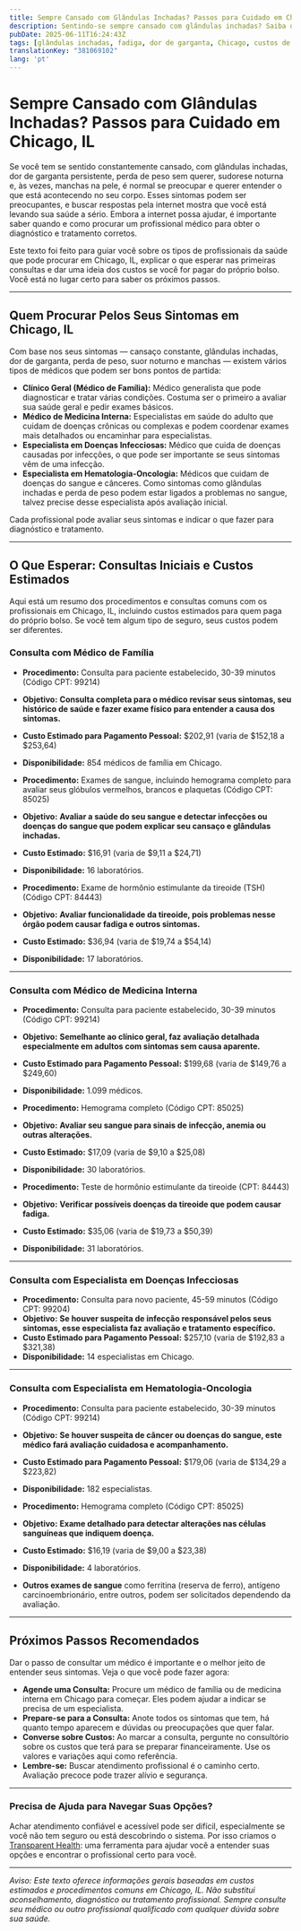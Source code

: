 ```yaml
---
title: Sempre Cansado com Glândulas Inchadas? Passos para Cuidado em Chicago, IL  
description: Sentindo-se sempre cansado com glândulas inchadas? Saiba quem procurar, o que esperar nas consultas e os custos em Chicago, IL, para cuidar da sua saúde hoje mesmo.  
pubDate: 2025-06-11T16:24:43Z
tags: [glândulas inchadas, fadiga, dor de garganta, Chicago, custos de saúde, doenças infecciosas, hematologia, medicina interna, clínica geral]
translationKey: "381069102"
lang: 'pt'
---
```


# Sempre Cansado com Glândulas Inchadas? Passos para Cuidado em Chicago, IL

Se você tem se sentido constantemente cansado, com glândulas inchadas, dor de garganta persistente, perda de peso sem querer, sudorese noturna e, às vezes, manchas na pele, é normal se preocupar e querer entender o que está acontecendo no seu corpo. Esses sintomas podem ser preocupantes, e buscar respostas pela internet mostra que você está levando sua saúde a sério. Embora a internet possa ajudar, é importante saber quando e como procurar um profissional médico para obter o diagnóstico e tratamento corretos.

Este texto foi feito para guiar você sobre os tipos de profissionais da saúde que pode procurar em Chicago, IL, explicar o que esperar nas primeiras consultas e dar uma ideia dos custos se você for pagar do próprio bolso. Você está no lugar certo para saber os próximos passos.

---

## Quem Procurar Pelos Seus Sintomas em Chicago, IL

Com base nos seus sintomas — cansaço constante, glândulas inchadas, dor de garganta, perda de peso, suor noturno e manchas — existem vários tipos de médicos que podem ser bons pontos de partida:

- **Clínico Geral (Médico de Família):** Médico generalista que pode diagnosticar e tratar várias condições. Costuma ser o primeiro a avaliar sua saúde geral e pedir exames básicos.
- **Médico de Medicina Interna:** Especialistas em saúde do adulto que cuidam de doenças crônicas ou complexas e podem coordenar exames mais detalhados ou encaminhar para especialistas.
- **Especialista em Doenças Infecciosas:** Médico que cuida de doenças causadas por infecções, o que pode ser importante se seus sintomas vêm de uma infecção.
- **Especialista em Hematologia-Oncologia:** Médicos que cuidam de doenças do sangue e cânceres. Como sintomas como glândulas inchadas e perda de peso podem estar ligados a problemas no sangue, talvez precise desse especialista após avaliação inicial.

Cada profissional pode avaliar seus sintomas e indicar o que fazer para diagnóstico e tratamento.

---

## O Que Esperar: Consultas Iniciais e Custos Estimados

Aqui está um resumo dos procedimentos e consultas comuns com os profissionais em Chicago, IL, incluindo custos estimados para quem paga do próprio bolso. Se você tem algum tipo de seguro, seus custos podem ser diferentes.

### Consulta com Médico de Família

- **Procedimento:** Consulta para paciente estabelecido, 30-39 minutos (Código CPT: 99214)  
- **Objetivo:** **Consulta completa para o médico revisar seus sintomas, seu histórico de saúde e fazer exame físico para entender a causa dos sintomas.**  
- **Custo Estimado para Pagamento Pessoal:** $202,91 (varia de $152,18 a $253,64)  
- **Disponibilidade:** 854 médicos de família em Chicago.

- **Procedimento:** Exames de sangue, incluindo hemograma completo para avaliar seus glóbulos vermelhos, brancos e plaquetas (Código CPT: 85025)  
- **Objetivo:** **Avaliar a saúde do seu sangue e detectar infecções ou doenças do sangue que podem explicar seu cansaço e glândulas inchadas.**  
- **Custo Estimado:** $16,91 (varia de $9,11 a $24,71)  
- **Disponibilidade:** 16 laboratórios.

- **Procedimento:** Exame de hormônio estimulante da tireoide (TSH) (Código CPT: 84443)  
- **Objetivo:** **Avaliar funcionalidade da tireoide, pois problemas nesse órgão podem causar fadiga e outros sintomas.**  
- **Custo Estimado:** $36,94 (varia de $19,74 a $54,14)  
- **Disponibilidade:** 17 laboratórios.

---

### Consulta com Médico de Medicina Interna

- **Procedimento:** Consulta para paciente estabelecido, 30-39 minutos (Código CPT: 99214)  
- **Objetivo:** **Semelhante ao clínico geral, faz avaliação detalhada especialmente em adultos com sintomas sem causa aparente.**  
- **Custo Estimado para Pagamento Pessoal:** $199,68 (varia de $149,76 a $249,60)  
- **Disponibilidade:** 1.099 médicos.

- **Procedimento:** Hemograma completo (Código CPT: 85025)  
- **Objetivo:** **Avaliar seu sangue para sinais de infecção, anemia ou outras alterações.**  
- **Custo Estimado:** $17,09 (varia de $9,10 a $25,08)  
- **Disponibilidade:** 30 laboratórios.

- **Procedimento:** Teste de hormônio estimulante da tireoide (CPT: 84443)  
- **Objetivo:** **Verificar possíveis doenças da tireoide que podem causar fadiga.**  
- **Custo Estimado:** $35,06 (varia de $19,73 a $50,39)  
- **Disponibilidade:** 31 laboratórios.

---

### Consulta com Especialista em Doenças Infecciosas

- **Procedimento:** Consulta para novo paciente, 45-59 minutos (Código CPT: 99204)  
- **Objetivo:** **Se houver suspeita de infecção responsável pelos seus sintomas, esse especialista faz avaliação e tratamento específico.**  
- **Custo Estimado para Pagamento Pessoal:** $257,10 (varia de $192,83 a $321,38)  
- **Disponibilidade:** 14 especialistas em Chicago.

---

### Consulta com Especialista em Hematologia-Oncologia

- **Procedimento:** Consulta para paciente estabelecido, 30-39 minutos (Código CPT: 99214)  
- **Objetivo:** **Se houver suspeita de câncer ou doenças do sangue, este médico fará avaliação cuidadosa e acompanhamento.**  
- **Custo Estimado para Pagamento Pessoal:** $179,06 (varia de $134,29 a $223,82)  
- **Disponibilidade:** 182 especialistas.

- **Procedimento:** Hemograma completo (Código CPT: 85025)  
- **Objetivo:** **Exame detalhado para detectar alterações nas células sanguíneas que indiquem doença.**  
- **Custo Estimado:** $16,19 (varia de $9,00 a $23,38)  
- **Disponibilidade:** 4 laboratórios.

- **Outros exames de sangue** como ferritina (reserva de ferro), antígeno carcinoembrionário, entre outros, podem ser solicitados dependendo da avaliação.

---

## Próximos Passos Recomendados

Dar o passo de consultar um médico é importante e o melhor jeito de entender seus sintomas. Veja o que você pode fazer agora:

- **Agende uma Consulta:** Procure um médico de família ou de medicina interna em Chicago para começar. Eles podem ajudar a indicar se precisa de um especialista.
- **Prepare-se para a Consulta:** Anote todos os sintomas que tem, há quanto tempo aparecem e dúvidas ou preocupações que quer falar.
- **Converse sobre Custos:** Ao marcar a consulta, pergunte no consultório sobre os custos que terá para se preparar financeiramente. Use os valores e variações aqui como referência.
- **Lembre-se:** Buscar atendimento profissional é o caminho certo. Avaliação precoce pode trazer alívio e segurança.

---

### Precisa de Ajuda para Navegar Suas Opções?

Achar atendimento confiável e acessível pode ser difícil, especialmente se você não tem seguro ou está descobrindo o sistema. Por isso criamos o [Transparent Health](https://transparenthealth.ai): uma ferramenta para ajudar você a entender suas opções e encontrar o profissional certo para você.

---

*Aviso: Este texto oferece informações gerais baseadas em custos estimados e procedimentos comuns em Chicago, IL. Não substitui aconselhamento, diagnóstico ou tratamento profissional. Sempre consulte seu médico ou outro profissional qualificado com qualquer dúvida sobre sua saúde.*